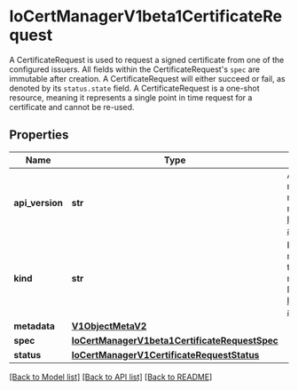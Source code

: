 # IoCertManagerV1beta1CertificateRequest

A CertificateRequest is used to request a signed certificate from one of the configured issuers.   All fields within the CertificateRequest's `spec` are immutable after creation. A CertificateRequest will either succeed or fail, as denoted by its `status.state` field.   A CertificateRequest is a one-shot resource, meaning it represents a single point in time request for a certificate and cannot be re-used.
## Properties
Name | Type | Description | Notes
------------ | ------------- | ------------- | -------------
**api_version** | **str** | APIVersion defines the versioned schema of this representation of an object. Servers should convert recognized schemas to the latest internal value, and may reject unrecognized values. More info: https://git.k8s.io/community/contributors/devel/sig-architecture/api-conventions.md#resources | [optional] 
**kind** | **str** | Kind is a string value representing the REST resource this object represents. Servers may infer this from the endpoint the kubernetes.client submits requests to. Cannot be updated. In CamelCase. More info: https://git.k8s.io/community/contributors/devel/sig-architecture/api-conventions.md#types-kinds | [optional] 
**metadata** | [**V1ObjectMetaV2**](V1ObjectMetaV2.md) |  | [optional] 
**spec** | [**IoCertManagerV1beta1CertificateRequestSpec**](IoCertManagerV1beta1CertificateRequestSpec.md) |  | 
**status** | [**IoCertManagerV1CertificateRequestStatus**](IoCertManagerV1CertificateRequestStatus.md) |  | [optional] 

[[Back to Model list]](../README.md#documentation-for-models) [[Back to API list]](../README.md#documentation-for-api-endpoints) [[Back to README]](../README.md)


